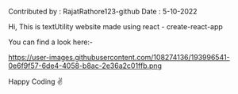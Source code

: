 Contributed by : RajatRathore123-github
Date : 5-10-2022

Hi, This is textUtility website made using react - create-react-app

You can find a look here:-

https://user-images.githubusercontent.com/108274136/193996541-0e6f9f57-6de4-4058-b8ac-2e36a2c01ffb.png


Happy Coding ✌️
